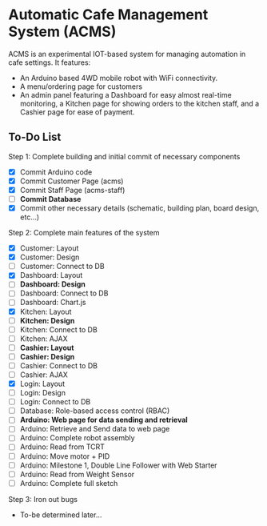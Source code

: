 # Automatic Cafe Management System (ACMS)

ACMS is an experimental IOT-based system for managing automation in cafe settings. It features:
- An Arduino based 4WD mobile robot with WiFi connectivity.
- A menu/ordering page for customers
- An admin panel featuring a Dashboard for easy almost real-time monitoring, a Kitchen page for showing orders to the kitchen staff, and a Cashier page for ease of payment.

## To-Do List
Step 1: Complete building and initial commit of necessary components
  
- [x] Commit Arduino code
- [x] Commit Customer Page (acms)
- [x] Commit Staff Page (acms-staff)
- [ ] **Commit Database**
- [x] Commit other necessary details (schematic, building plan, board design, etc...)

Step 2: Complete main features of the system

- [x] Customer: Layout
- [x] Customer: Design
- [ ] Customer: Connect to DB
- [x] Dashboard: Layout
- [ ] **Dashboard: Design**
- [ ] Dashboard: Connect to DB
- [ ] Dashboard: Chart.js
- [x] Kitchen: Layout
- [ ] **Kitchen: Design**
- [ ] Kitchen: Connect to DB
- [ ] Kitchen: AJAX
- [ ] **Cashier: Layout**
- [ ] **Cashier: Design**
- [ ] Cashier: Connect to DB
- [ ] Cashier: AJAX
- [x] Login: Layout
- [ ] Login: Design
- [ ] Login: Connect to DB
- [ ] Database: Role-based access control (RBAC)
- [ ] **Arduino: Web page for data sending and retrieval**
- [ ] Arduino: Retrieve and Send data to web page
- [ ] Arduino: Complete robot assembly
- [ ] Arduino: Read from TCRT
- [ ] Arduino: Move motor + PID
- [ ] Arduino: Milestone 1, Double Line Follower with Web Starter
- [ ] Arduino: Read from Weight Sensor
- [ ] Arduino: Complete full sketch

Step 3: Iron out bugs
- To-be determined later...
